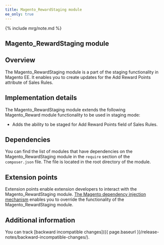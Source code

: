 ```yaml
---
title: Magento_RewardStaging module
ee_only: true
---
```


{% include mrg/note.md %}

## Magento_RewardStaging module

## Overview

The Magento_RewardStaging module is a part of the staging functionality in Magento EE. It enables you to create updates for the Add Reward Points attribute of Sales Rules.

## Implementation details

The Magento_RewardStaging module extends the following Magento_Reward module functionality to be used in staging mode:

- Adds the ability to be staged for Add Reward Points field of Sales Rules.

## Dependencies

You can find the list of modules that have dependencies on the Magento_RewardStaging module in the `require` section of the `composer.json` file. The file is located in the root directory of the module.

## Extension points

Extension points enable extension developers to interact with the Magento_RewardStaging module. [The Magento dependency injection mechanism](http://devdocs.magento.com/guides/v2.1/extension-dev-guide/depend-inj.html) enables you to override the functionality of the Magento_RewardStaging module.

## Additional information

You can track [backward incompatible changes]({{ page.baseurl }}/release-notes/backward-incompatible-changes/).
